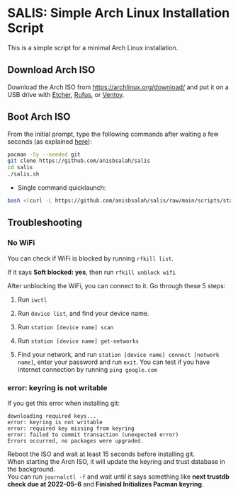# SALIS: Simple Arch Linux Installation Script

This is a simple script for a minimal Arch Linux installation.

## Download Arch ISO

Download the Arch ISO from <https://archlinux.org/download/> and put it on a USB drive with [Etcher](https://www.balena.io/etcher/), [Rufus](https://rufus.ie/en/), or [Ventoy](https://www.ventoy.net/en/index.html).

## Boot Arch ISO

From the initial prompt, type the following commands after waiting a few seconds (as explained [here](#error-keyring-is-not-writable)):

```bash
pacman -Sy --needed git
git clone https://github.com/anisbsalah/salis
cd salis
./salis.sh
```

- Single command quicklaunch:

```bash
bash <(curl -L https://github.com/anisbsalah/salis/raw/main/scripts/start.sh)
```

## Troubleshooting

### **No WiFi**

You can check if WiFi is blocked by running `rfkill list`.

If it says **Soft blocked: yes**, then run `rfkill unblock wifi`

After unblocking the WiFi, you can connect to it. Go through these 5 steps:

1. Run `iwctl`

2. Run `device list`, and find your device name.

3. Run `station [device name] scan`

4. Run `station [device name] get-networks`

5. Find your network, and run `station [device name] connect [network name]`, enter your password and run `exit`. You can test if you have internet connection by running `ping google.com`

### **error: keyring is not writable**

If you get this error when installing git:

```
downloading required keys...
error: keyring is not writable
error: required key missing from keyring
error: failed to commit transaction (unexpected error)
Errors occurred, no packages were upgraded.
```

Reboot the ISO and wait at least 15 seconds before installing git. \
When starting the Arch ISO, it will update the keyring and trust database in the background. \
You can run `journalctl -f` and wait until it says something like **next trustdb check due at 2022-05-6** and **Finished Initializes Pacman keyring**.
